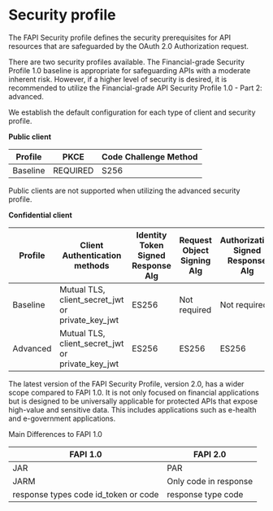 # Security profile

The FAPI Security profile defines the security prerequisites for API resources that are safeguarded by the OAuth 2.0 Authorization request.

There are two security profiles available. The Financial-grade Security Profile 1.0 baseline is appropriate for safeguarding APIs with a moderate inherent risk. However, if a higher level of security is desired, it is recommended to utilize the Financial-grade API Security Profile 1.0 - Part 2: advanced.

We establish the default configuration for each type of client and security profile.

**Public client**

| Profile  | PKCE     | Code Challenge Method |
| -------- | -------- | --------------------- |
| Baseline | REQUIRED | S256                  |

Public clients are not supported when utilizing the advanced security profile.

**Confidential client**

| Profile  | Client Authentication methods                    | Identity Token Signed Response Alg | Request Object Signing Alg | Authorization Signed Response Alg |
| -------- | ------------------------------------------------ | ---------------------------------- | -------------------------- | --------------------------------- |
| Baseline | Mutual TLS, client_secret_jwt or private_key_jwt | ES256                              | Not required               | Not required                      |
| Advanced | Mutual TLS, client_secret_jwt or private_key_jwt | ES256                              | ES256                      | ES256                             |

The latest version of the FAPI Security Profile, version 2.0, has a wider scope compared to FAPI 1.0. It is not only focused on financial applications but is designed to be universally applicable for protected APIs that expose high-value and sensitive data. This includes applications such as e-health and e-government applications.

Main Differences to FAPI 1.0

| FAPI 1.0                             | FAPI 2.0              |
| ------------------------------------ | --------------------- |
| JAR                                  | PAR                   |
| JARM                                 | Only code in response |
| response types code id_token or code | response type code    |